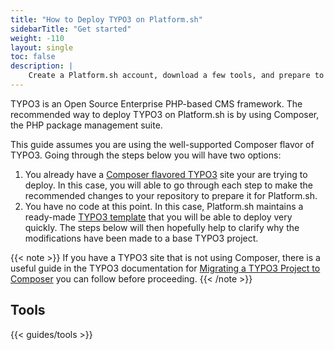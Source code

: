 ```yaml
---
title: "How to Deploy TYPO3 on Platform.sh"
sidebarTitle: "Get started"
weight: -110
layout: single
toc: false
description: |
    Create a Platform.sh account, download a few tools, and prepare to deploy TYPO3.
---
```


TYPO3 is an Open Source Enterprise PHP-based CMS framework. The recommended way to deploy TYPO3 on Platform.sh is by using Composer, the PHP package management suite.

This guide assumes you are using the well-supported Composer flavor of TYPO3. Going through the steps below you will have two options:

1. You already have a [Composer flavored TYPO3](https://github.com/TYPO3/TYPO3.CMS.BaseDistribution) site your are trying to deploy. In this case, you will able to go through each step to make the recommended changes to your repository to prepare it for Platform.sh.
2. You have no code at this point. In this case, Platform.sh maintains a ready-made [TYPO3 template](https://github.com/platformsh-templates/typo3) that you will be able to deploy very quickly. The steps below will then hopefully help to clarify why the modifications have been made to a base TYPO3 project.

{{< note >}}
If you have a TYPO3 site that is not using Composer, there is a useful guide in the TYPO3 documentation for [Migrating a TYPO3 Project to Composer](https://docs.typo3.org/m/typo3/guide-installation/master/en-us/MigrateToComposer/Index.html) you can follow before proceeding.
{{< /note >}}

## Tools

{{< guides/tools >}}

